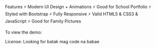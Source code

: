 Features
⚡️ Modern UI Design + Animations
⚡️ Good for School Portfolio
⚡️ Styled with Bootstrap
⚡️ Fully Responsive
⚡️ Valid HTML5 & CSS3 & JavaScript
⚡️ Good for Family Pictures

To view the demo: 

License: Looking for batak mag code na babae
